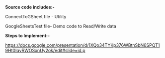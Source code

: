 **Source code includes:-**

ConnectToGSheet file - Utility

GoogleSheetsTest file- Demo code to Read/Write data

**Steps to Implement:-**

https://docs.google.com/presentation/d/1XQo34TYKp376WBtnSbN6SPQT19Ht0IqvRWOSxnUy2ok/edit#slide=id.p
